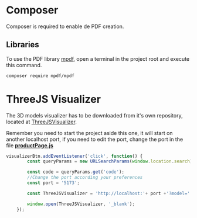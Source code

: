 # Composer

Composer is required to enable de PDF creation.

## Libraries

To use the PDF library [mpdf](https://packagist.org/packages/mpdf/mpdf), open a terminal in the project root and execute this command.

```bash
composer require mpdf/mpdf
```

# ThreeJS Visualizer

The 3D models visualizer has to be downloaded from it's own repository, located at [ThreeJSVisualizer](https://github.com/DenisDuque/ThreeJSVisualizer).

Remember you need to start the project aside this one, it will start on another localhost port, if you need to edit the port, change the port in the file **[productPage.js](https://github.com/DenisDuque/TiendaOnline/views/js/archivo.js)**

```js
visualizerBtn.addEventListener('click', function() {
        const queryParams = new URLSearchParams(window.location.search);

        const code = queryParams.get('code');
        //Change the port according your preferences
        const port = '5173';

        const ThreeJSVisualizer = 'http://localhost:'+ port +'?model=' + code;

        window.open(ThreeJSVisualizer, '_blank');
    });
```
